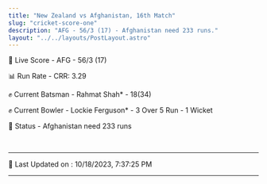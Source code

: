 ```yaml
---
title: "New Zealand vs Afghanistan, 16th Match"
slug: "cricket-score-one"
description: "AFG - 56/3 (17) - Afghanistan need 233 runs."
layout: "../../layouts/PostLayout.astro"
---
```


🔴 Live Score - AFG - 56/3 (17)  

📊 Run Rate - CRR: 3.29  

✊ Current Batsman - Rahmat Shah* - 18(34)  

✊ Current Bowler - Lockie Ferguson* - 3 Over 5 Run - 1 Wicket  

📑 Status - Afghanistan need 233 runs

<br />

***

📝 Last Updated on : 10/18/2023, 7:37:25 PM

***

